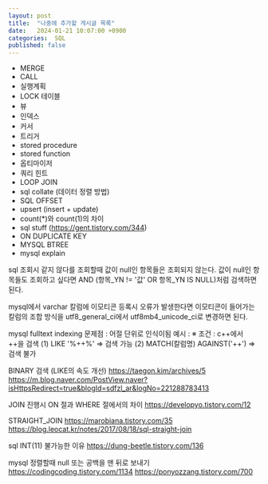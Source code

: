 ```yaml
---
layout: post
title:  "나중에 추가할 게시글 목록"
date:   2024-01-21 10:07:00 +0900
categories:  SQL
published: false
---
```


- MERGE
- CALL
- 실행계획
- LOCK 테이블
- 뷰
- 인덱스
- 커서
- 트리거
- stored procedure
- stored function
- 옵티마이저​
- 쿼리 힌트
- LOOP JOIN
- sql collate (데이터 정렬 방법)
- SQL OFFSET
- upsert (insert + update)
- count(*)와 count(1)의 차이
- sql stuff (https://gent.tistory.com/344)
- ON DUPLICATE KEY 
- MYSQL BTREE 
- mysql explain 


sql 조회시 같지 않다를 조회할때
값이 null인 항목들은 조회되지 않는다.
값이 null인 항목들도 조회하고 싶다면 AND (항목_YN != '값' OR 항목_YN IS NULL)처럼 검색하면 된다. 


mysql에서 varchar 칼럼에 이모티콘 등록시 오류가 발생한다면 이모티콘이 들어가는 칼럼의 조합 방식을 utf8_general_ci에서 utf8mb4_unicode_ci로 변경하면 된다. 




mysql fulltext indexing
문제점 : 어절 단위로 인식이됨
예시 :
※ 조건 : c++에서 ++을 검색
(1) LIKE '%++%' => 검색 가능
(2) MATCH(칼럼명) AGAINST('++') => 검색 불가




BINARY 검색 (LIKE의 속도 개선)
https://taegon.kim/archives/5
https://m.blog.naver.com/PostView.naver?isHttpsRedirect=true&blogId=sdfzl_ar&logNo=221288783413


JOIN 진행시 ON 절과 WHERE 절에서의 차이
https://developyo.tistory.com/12

STRAIGHT_JOIN
https://marobiana.tistory.com/35
https://blog.leocat.kr/notes/2017/08/18/sql-straight-join

sql INT(11) 불가능한 이유
https://dung-beetle.tistory.com/136

mysql 정렬할때 null 또는 공백을 맨 뒤로 보내기
https://codingcoding.tistory.com/1134
https://ponyozzang.tistory.com/700